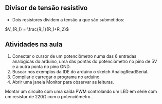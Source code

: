 ## Divisor de tensão resistivo

* Dois resistores dividem a tensão a que são submetidos:

$V_{R_1} = \frac{R_1}{R_1+R_2}$

## Atividades na aula

1. Conectar o cursor de um potenciômetro numa das 6 entradas analógicas do arduino, uma das pontas do potenciômetro no pino de 5V e a outra ponta no pino GND.
2. Buscar nos exemplos da IDE do arduino o sketch AnalogReadSerial.
3. Compilar e carregar o programa no arduino.
4. Abrir uma janela Monitor para observar as leituras.

Montar um circuito com uma saída PWM controlando um LED em série com um resistor de 220$\Omega$ com o potenciômetro .
